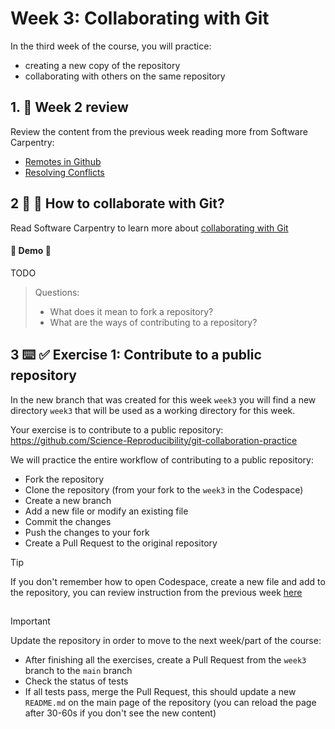 <!--
  <<< Author notes: Step 3 >>>
  Choose 3-5 steps for your course.
  The first step is always the hardest, so pick something easy!
  Link to docs.github.com for further explanations.
  Encourage users to open new tabs for steps!
  TBD-step-3-notes.
-->

# Week 3: Collaborating with Git

In the third week of the course, you will practice:
- creating a new copy of the repository
- collaborating with others on the same repository

## 1. :book: Week 2 review
Review the content from the previous week reading more from Software Carpentry:
- [Remotes in Github](https://swcarpentry.github.io/git-novice/07-github.html)
- [Resolving Conflicts](https://swcarpentry.github.io/git-novice/09-conflict.html)

## 2 :book: :eyes: How to collaborate with Git?

Read Software Carpentry to learn more about [collaborating with Git](https://swcarpentry.github.io/git-novice/08-collab.html)

#### :eyes: **Demo** :eyes: 
TODO

> Questions:
> - What does it mean to fork a repository?
> - What are the ways of contributing to a repository?

## 3 :keyboard: :white_check_mark: Exercise 1: Contribute to a public repository
In the new branch that was created for this week `week3` you will find a new directory `week3` that will be used as a working directory for this week. 

Your exercise is to contribute to a public repository: https://github.com/Science-Reproducibility/git-collaboration-practice

We will practice the entire workflow of contributing to a public repository:
- Fork the repository
- Clone the repository (from your fork to the `week3` in the Codespace)
- Create a new branch
- Add a new file or modify an existing file
- Commit the changes
- Push the changes to your fork
- Create a Pull Request to the original repository


> [!TIP]
> If you don't remember how to open Codespace, create a new file and add to the repository, you can review instruction from the previous week [here](./week1/Readme.md)

##

> [!IMPORTANT]
> Update the repository in order to move to the next week/part of the course:
>  - After finishing all the exercises, create a Pull Request from the `week3` branch to the `main` branch
>  - Check the status of tests
>  - If all tests pass, merge the Pull Request, this should update a new `README.md` on the main page of the repository 
> (you can reload the page after 30-60s if you don't see the new content)
